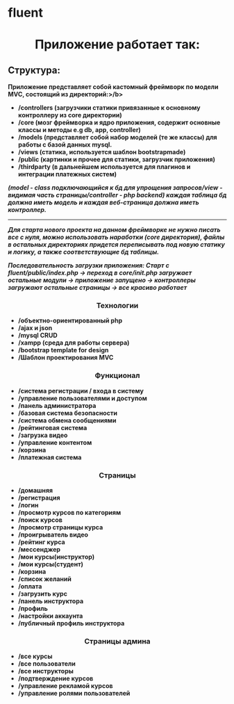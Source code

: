 # fluent
<h1 align="center">Приложение работает так:</h1>

<h2>Структура:</h2>
<b>Приложение представляет собой кастомный фреймворк по модели MVC, состоящий из директорий:>/b>
 
<ul>
 <li>/controllers (загрузчики статики привязанные к основному контроллеру из core директории)</li>
<li>/core (мозг фреймворка и ядро приложения, содержит основные классы и методы e.g db, app, controller)</li>
<li>/models (представляет собой набор моделей (те же классы) для работы с базой данных mysql.</li>
<li>/views (статика, используется шаблон bootstrapmade)</li>
<li>/public (картинки и прочее для статики, загрузчик приложения)</li>
<li>/thirdparty (в дальнейшем используется для плагинов и интеграции платежных систем)</li>
 </ul>
<i>(model - class подключающийся к бд для упрощения запросов/view - видимая часть страницы/controller - php backend)
 каждая таблица бд должна иметь модель и каждая веб-страница должна иметь контроллер.</i>
<hr>
<i>Для старта нового проекта на данном фреймворке не нужно писать все с нуля, можно использовать наработки (core директория), 
файлы в остальных директориях придется переписывать под новую статику и логику, а также соответствующие бд таблицы.</i>

 <i>Последовательность загрузки приложения:
Старт с fluent/public/index.php -> переход в core/init.php загружает остальные модули -> приложение запущено
 -> контроллеры загружают остальные страницы -> все красиво работает</i>

 <h3 align="center">Технологии</h3>
 <ul>
<li>/объектно-ориентированный php</li>
<li>/ajax и json</li>
<li>/mysql CRUD</li>
<li>/xampp (среда для работы сервера)</li>
<li>/bootstrap template for design</li>
<li>/Шаблон проектирования MVC </li>
 </ul>
 
<h3 align="center">Функционал</h3>
  <ul>
<li>/система регистрации / входа в систему</li>
<li>/управление пользователями и доступом</li>
<li>/панель администратора</li>
<li>/базовая система безопасности</li>
<li>/система обмена сообщениями </li>
<li>/рейтинговая система</li>
<li>/загрузка видео</li>
<li>/управление контентом</li>
<li>/корзина</li>
<li>/платежная система</li>
</ul>
 
<h3 align="center">Страницы</h3>
 <ul>
<li>/домашняя</li>
<li>/регистрация</li>
<li>/логин</li>
<li>/просмотр курсов по категориям</li>
<li>/поиск курсов</li>
<li>/просмотр страницы курса</li>
<li>/проигрыватель видео</li>
<li>/рейтинг курса</li>
<li>/мессенджер</li>
<li>/мои курсы(инструктор)</li>
<li>/мои курсы(студент)</li>
<li>/корзина</li>
<li>/список желаний</li>
<li>/оплата</li>
<li>/загрузить курс</li>
<li>/панель инструктора</li>
<li>/профиль</li>
<li>/настройки аккаунта</li>
<li>/публичный профиль инструктора</li>
</ul>
 
<h3 align="center">Страницы админа</h3>
  <ul>
<li>/все курсы</li>
<li>/все пользователи</li>
<li>/все инструкторы</li>
<li>/подтверждение курсов</li>
<li>/управление рекламой курсов</li>
<li>/управление ролями пользователей</li>
</ul>

